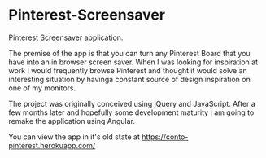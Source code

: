 # Pinterest-Screensaver
 
 Pinterest Screensaver application.
 
 The premise of the app is that you can turn any Pinterest Board that you have into an in browser screen saver. When I was looking for inspiration at work I would frequently browse Pinterest and thought it would solve an interesting situation by havinga constant source of design inspiration on one of my monitors.
 
 The project was originally conceived using jQuery and JavaScript. After a few months later and hopefully some development maturity I am going to remake the application using Angular.
 
 You can view the app in it's old state at https://conto-pinterest.herokuapp.com/
 